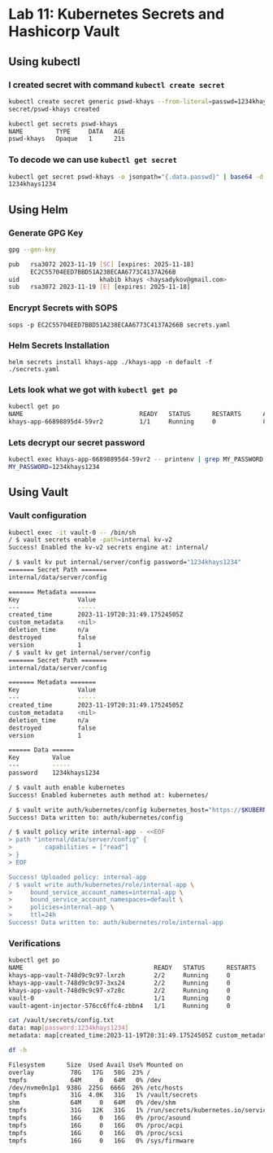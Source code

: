 # Lab 11: Kubernetes Secrets and Hashicorp Vault

## Using kubectl

### I created secret with command `kubectl create secret`

```bash
kubectl create secret generic pswd-khays --from-literal=passwd=1234khays1234
secret/pswd-khays created

kubectl get secrets pswd-khays
NAME         TYPE     DATA   AGE
pswd-khays   Opaque   1      21s
```

### To decode we can use `kubectl get secret`

```bash
kubectl get secret pswd-khays -o jsonpath="{.data.passwd}" | base64 -d
1234khays1234
```

## Using Helm

### Generate GPG Key

```bash
gpg --gen-key

pub   rsa3072 2023-11-19 [SC] [expires: 2025-11-18]
      EC2C55704EED7BBD51A238ECAA6773C4137A266B
uid                      khabib khays <haysadykov@gmail.com>
sub   rsa3072 2023-11-19 [E] [expires: 2025-11-18]
```

### Encrypt Secrets with SOPS

`sops -p EC2C55704EED7BBD51A238ECAA6773C4137A266B secrets.yaml`

### Helm Secrets Installation

`helm secrets install khays-app ./khays-app -n default -f ./secrets.yaml`

### Lets look what we got with `kubectl get po`

``` bash
kubectl get po
NAME                                READY   STATUS      RESTARTS      AGE
khays-app-66898895d4-59vr2          1/1     Running     0             8m29s
```

### Lets decrypt our secret password

``` bash
kubectl exec khays-app-66898895d4-59vr2 -- printenv | grep MY_PASSWORD
MY_PASSWORD=1234khays1234
```

## Using Vault

### Vault configuration

``` bash
kubectl exec -it vault-0 -- /bin/sh
/ $ vault secrets enable -path=internal kv-v2
Success! Enabled the kv-v2 secrets engine at: internal/

/ $ vault kv put internal/server/config password="1234khays1234"
======= Secret Path =======
internal/data/server/config

======= Metadata =======
Key                Value
---                -----
created_time       2023-11-19T20:31:49.17524505Z
custom_metadata    <nil>
deletion_time      n/a
destroyed          false
version            1
/ $ vault kv get internal/server/config
======= Secret Path =======
internal/data/server/config

======= Metadata =======
Key                Value
---                -----
created_time       2023-11-19T20:31:49.17524505Z
custom_metadata    <nil>
deletion_time      n/a
destroyed          false
version            1

====== Data ======
Key         Value
---         -----
password    1234khays1234

/ $ vault auth enable kubernetes
Success! Enabled kubernetes auth method at: kubernetes/

/ $ vault write auth/kubernetes/config kubernetes_host="https://$KUBERNETES_PORT_443_TCP_ADDR:443"
Success! Data written to: auth/kubernetes/config

/ $ vault policy write internal-app - <<EOF
> path "internal/data/server/config" {
>         capabilities = ["read"]
> }
> EOF

Success! Uploaded policy: internal-app
/ $ vault write auth/kubernetes/role/internal-app \
>     bound_service_account_names=internal-app \
>     bound_service_account_namespaces=default \
>     policies=internal-app \
>     ttl=24h
Success! Data written to: auth/kubernetes/role/internal-app

```

### Verifications

``` bash
kubectl get po
NAME                                    READY   STATUS      RESTARTS      AGE
khays-app-vault-748d9c9c97-lxrzh        2/2     Running     0             115s
khays-app-vault-748d9c9c97-3xs24        2/2     Running     0             115s
khays-app-vault-748d9c9c97-x7z8c        2/2     Running     0             115s
vault-0                                 1/1     Running     0             32m
vault-agent-injector-576cc6ffc4-zbbn4   1/1     Running     0             32m
```

```bash
cat /vault/secrets/config.txt
data: map[password:1234khays1234]
metadata: map[created_time:2023-11-19T20:31:49.17524505Z custom_metadata:<nil> deletion_time: destroyed:false version:1]
```

```bash
df -h

Filesystem      Size  Used Avail Use% Mounted on
overlay          78G   17G   58G  23% /
tmpfs            64M     0   64M   0% /dev
/dev/nvme0n1p1  938G  225G  666G  26% /etc/hosts
tmpfs            31G  4.0K   31G   1% /vault/secrets
shm              64M     0   64M   0% /dev/shm
tmpfs            31G   12K   31G   1% /run/secrets/kubernetes.io/serviceaccount
tmpfs            16G     0   16G   0% /proc/asound
tmpfs            16G     0   16G   0% /proc/acpi
tmpfs            16G     0   16G   0% /proc/scsi
tmpfs            16G     0   16G   0% /sys/firmware
```

